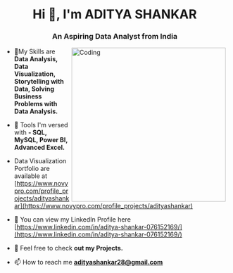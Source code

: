 <h1 align="center">Hi 👋, I'm ADITYA SHANKAR</h1>
<h3 align="center">An Aspiring Data Analyst from India</h3>
<img align="right" alt="Coding" width="350" src="https://miro.medium.com/v2/resize:fit:1400/1*LEH5tUEQReWe8Iu-UEV3Pg.gif" alt="Image Description">



- 🔭My Skills are **Data Analysis, Data Visualization, Storytelling with Data, Solving Business Problems with Data Analysis.**

- 🌱 Tools I'm versed with **- SQL, MySQL, Power BI, Advanced Excel.**

- Data Visualization Portfolio are available at [https://www.novypro.com/profile_projects/adityashankar](https://www.novypro.com/profile_projects/adityashankar)

- 📝 You can view my LinkedIn Profile here [https://www.linkedin.com/in/aditya-shankar-076152169/](https://www.linkedin.com/in/aditya-shankar-076152169/)

- 💬 Feel free to check **out my Projects.**

- 📫 How to reach me **adityashankar28@gmail.com**

<p align="left">
</p>
